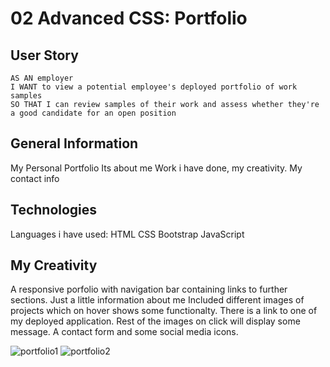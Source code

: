 
# 02 Advanced CSS: Portfolio
## User Story

```
AS AN employer
I WANT to view a potential employee's deployed portfolio of work samples
SO THAT I can review samples of their work and assess whether they're a good candidate for an open position
```
## General Information

My Personal Portfolio
Its about me
Work i have done, my creativity.
My contact info

## Technologies
Languages i have used:
HTML
CSS
Bootstrap
JavaScript

## My Creativity
A responsive porfolio with navigation bar containing links to further sections.
Just a little information about me
Included different images of projects which on hover shows some functionalty.
There is a link to one of my deployed application.
Rest of the images on click will display some message.
A contact form and some social media icons.

![portfolio1](https://user-images.githubusercontent.com/103732777/169782298-4ccdf453-2d7c-4817-b3b8-deec3a754d21.png)
![portfolio2](https://user-images.githubusercontent.com/103732777/169782326-9645c990-2012-4867-a430-b07789d4d0ef.png)


